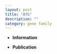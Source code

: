 ```yaml
---
layout: post
title: "ATG"
description: ""
category: gene family
---
```


* **Information**  

* **Publication**  


